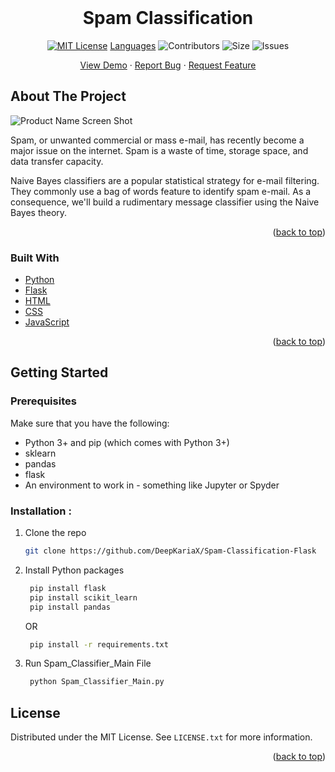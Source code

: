 
<br />
<div align="center">
<h1 align="center">Spam Classification</h3>

[![MIT License][license-shield]][license-url]
[Languages][language-shield]
![Contributors][contri-shield]
![Size][size-shield]
![Issues][issues-shield]


  <p align="center">
    <a href="https://github.com/DeepKariaX/Spam-Classification-Flask">View Demo</a>
    ·
    <a href="https://github.com/DeepKariaX/Spam-Classification-Flask/issues">Report Bug</a>
    ·
    <a href="https://github.com/DeepKariaX/Spam-Classification-Flask/issues">Request Feature</a>
  </p>
</div>


## About The Project

![Product Name Screen Shot][product-screenshot]

Spam, or unwanted commercial or mass e-mail, has recently become a major issue on the internet. Spam is a waste of time, storage space, and data transfer capacity.

Naive Bayes classifiers are a popular statistical strategy for e-mail filtering. They commonly use a bag of words feature to identify spam e-mail. As a consequence, we'll build a rudimentary message classifier using the Naive Bayes theory.


<p align="right">(<a href="#top">back to top</a>)</p>


### Built With

* [Python](https://www.python.org/)
* [Flask](https://flask.palletsprojects.com/)
* [HTML](https://html.com/)
* [CSS](https://www.w3.org/Style/CSS/Overview.en.html)
* [JavaScript](https://www.javascript.com/)


<p align="right">(<a href="#top">back to top</a>)</p>


## Getting Started

### Prerequisites

Make sure that you have the following:
-  Python 3+ and pip (which comes with Python 3+)
-  sklearn
-  pandas
-  flask
-  An environment to work in - something like Jupyter or Spyder

### Installation :


1. Clone the repo
   ```sh
   git clone https://github.com/DeepKariaX/Spam-Classification-Flask
   ```
2. Install Python packages
   ```sh
    pip install flask
    pip install scikit_learn
    pip install pandas
    ```

    OR

   ```sh
    pip install -r requirements.txt
    ```
3. Run Spam_Classifier_Main File
   ```sh
    python Spam_Classifier_Main.py
    ```

## License

Distributed under the MIT License. See `LICENSE.txt` for more information.

<p align="right">(<a href="#top">back to top</a>)</p>


<!-- [linkedin-shield]: https://img.shields.io/badge/-LinkedIn-black.svg?style=for-the-badge&logo=linkedin&colorB=555
[linkedin-url]: https://www.linkedin.com/in/deep-karia-2436b2194/ -->

[contri-shield]: https://img.shields.io/github/contributors/DeepKariaX/Spam-Classification-Flask?style=for-the-badge

[license-shield]: https://img.shields.io/github/license/DeepKariaX/Spam-Classification-Flask?style=for-the-badge
[license-url]: https://github.com/DeepKariaX/Spam-Classification-Flask/blob/main/LICENSE.txt

[size-shield]: https://img.shields.io/github/repo-size/DeepKariaX/Spam-Classification-Flask?style=for-the-badge

[issues-shield]: https://img.shields.io/github/issues/DeepKariaX/Spam-Classification-Flask?style=for-the-badge

[language-shield]: https://img.shields.io/github/languages/count/DeepKariaX/Spam-Classification-Flask?style=for-the-badge

[product-screenshot]: Media/Spam_Classifier_Home.png